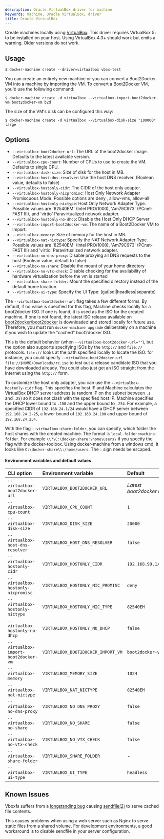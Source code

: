 ```yaml
---
description: Oracle VirtualBox driver for machine
keywords: machine, Oracle VirtualBox, driver
title: Oracle VirtualBox
---
```


Create machines locally using [VirtualBox](https://www.virtualbox.org/).
This driver requires VirtualBox 5+ to be installed on your host.
Using VirtualBox 4.3+ should work but emits a warning. Older versions
do not work.

## Usage

    $ docker-machine create --driver=virtualbox vbox-test

You can create an entirely new machine or you can convert a Boot2Docker VM into
a machine by importing the VM. To convert a Boot2Docker VM, you'd use the following
command:

    $ docker-machine create -d virtualbox --virtualbox-import-boot2docker-vm boot2docker-vm b2d

The size of the VM's disk can be configured this way:

    $ docker-machine create -d virtualbox --virtualbox-disk-size "100000" large

## Options

-   `--virtualbox-boot2docker-url`: The URL of the boot2docker image. Defaults to the latest available version.
-   `--virtualbox-cpu-count`: Number of CPUs to use to create the VM. Defaults to single CPU.
-   `--virtualbox-disk-size`: Size of disk for the host in MB.
-   `--virtualbox-host-dns-resolver`: Use the host DNS resolver. (Boolean value, defaults to false)
-   `--virtualbox-hostonly-cidr`: The CIDR of the host only adapter.
-   `--virtualbox-hostonly-nicpromisc`: Host Only Network Adapter Promiscuous Mode. Possible options are deny , allow-vms, allow-all
-   `--virtualbox-hostonly-nictype`: Host Only Network Adapter Type. Possible values are '82540EM' (Intel PRO/1000), 'Am79C973' (PCnet-FAST III), and 'virtio' Paravirtualized network adapter.
-   `--virtualbox-hostonly-no-dhcp`: Disable the Host Only DHCP Server
-   `--virtualbox-import-boot2docker-vm`: The name of a Boot2Docker VM to import.
-   `--virtualbox-memory`: Size of memory for the host in MB.
-   `--virtualbox-nat-nictype`: Specify the NAT Network Adapter Type. Possible values are '82540EM' (Intel PRO/1000), 'Am79C973' (PCnet-FAST III) and 'virtio' Paravirtualized network adapter.
-   `--virtualbox-no-dns-proxy`: Disable proxying all DNS requests to the host (Boolean value, default to false)
-   `--virtualbox-no-share`: Disable the mount of your home directory
-   `--virtualbox-no-vtx-check`: Disable checking for the availability of hardware virtualization before the vm is started
-   `--virtualbox-share-folder`: Mount the specified directory instead of the default home location.
-   `--virtualbox-ui-type`: Specify the UI Type: (gui|sdl|headless|separate)

The `--virtualbox-boot2docker-url` flag takes a few different forms. By
default, if no value is specified for this flag, Machine checks locally for
a boot2docker ISO. If one is found, it is used as the ISO for the
created machine. If one is not found, the latest ISO release available on
[boot2docker/boot2docker](https://github.com/boot2docker/boot2docker) is
downloaded and stored locally for future use. Therefore, you must run
`docker-machine upgrade` deliberately on a machine if you wish to update the "cached"
boot2docker ISO.

This is the default behavior (when `--virtualbox-boot2docker-url=""`), but the
option also supports specifying ISOs by the `http://` and `file://` protocols.
`file://` looks at the path specified locally to locate the ISO: for
instance, you could specify `--virtualbox-boot2docker-url
file://$HOME/Downloads/rc.iso` to test out a release candidate ISO that you have
downloaded already. You could also just get an ISO straight from the Internet
using the `http://` form.

To customize the host only adapter, you can use the `--virtualbox-hostonly-cidr`
flag. This specifies the host IP and Machine calculates the VirtualBox
DHCP server address (a random IP on the subnet between `.1` and `.25`) so
it does not clash with the specified host IP.
Machine specifies the DHCP lower bound to `.100` and the upper bound
to `.254`. For example, a specified CIDR of `192.168.24.1/24` would have a
DHCP server between `192.168.24.2-25`, a lower bound of `192.168.24.100` and
upper bound of `192.168.24.254`.

With the flag `--virtualbox-share-folder`, you can specify, which folder the host 
shares with the created machine. The format is `local-folder:machine-folder`. 
For example `\\?\C:\docker-share:\home\users\` if you specify the flag with the
docker-toolbox. Using docker-machine from a windows cmd, it looks like 
`C:\docker-share\\:/home/users`. The `:` sign needs be escaped.

#### Environment variables and default values

| CLI option                           | Environment variable               | Default                  |
|:-------------------------------------|:-----------------------------------|:-------------------------|
| `--virtualbox-boot2docker-url`       | `VIRTUALBOX_BOOT2DOCKER_URL`       | _Latest boot2docker url_ |
| `--virtualbox-cpu-count`             | `VIRTUALBOX_CPU_COUNT`             | `1`                      |
| `--virtualbox-disk-size`             | `VIRTUALBOX_DISK_SIZE`             | `20000`                  |
| `--virtualbox-host-dns-resolver`     | `VIRTUALBOX_HOST_DNS_RESOLVER`     | `false`                  |
| `--virtualbox-hostonly-cidr`         | `VIRTUALBOX_HOSTONLY_CIDR`         | `192.168.99.1/24`        |
| `--virtualbox-hostonly-nicpromisc`   | `VIRTUALBOX_HOSTONLY_NIC_PROMISC`  | `deny`                   |
| `--virtualbox-hostonly-nictype`      | `VIRTUALBOX_HOSTONLY_NIC_TYPE`     | `82540EM`                |
| `--virtualbox-hostonly-no-dhcp`      | `VIRTUALBOX_HOSTONLY_NO_DHCP`      | `false`                  |
| `--virtualbox-import-boot2docker-vm` | `VIRTUALBOX_BOOT2DOCKER_IMPORT_VM` | `boot2docker-vm`         |
| `--virtualbox-memory`                | `VIRTUALBOX_MEMORY_SIZE`           | `1024`                   |
| `--virtualbox-nat-nictype`           | `VIRTUALBOX_NAT_NICTYPE`           | `82540EM`                |
| `--virtualbox-no-dns-proxy`          | `VIRTUALBOX_NO_DNS_PROXY`          | `false`                  |
| `--virtualbox-no-share`              | `VIRTUALBOX_NO_SHARE`              | `false`                  |
| `--virtualbox-no-vtx-check`          | `VIRTUALBOX_NO_VTX_CHECK`          | `false`                  |
| `--virtualbox-share-folder`          | `VIRTUALBOX_SHARE_FOLDER`          | -                        |
| `--virtualbox-ui-type`               | `VIRTUALBOX_UI_TYPE`               | `headless`               |

## Known Issues

Vboxfs suffers from a [longstanding bug](https://www.virtualbox.org/ticket/9069)
causing [sendfile(2)](http://linux.die.net/man/2/sendfile) to serve cached file
contents.

This causes problems when using a web server such as Nginx to serve
static files from a shared volume. For development environments, a good
workaround is to disable sendfile in your server configuration.
